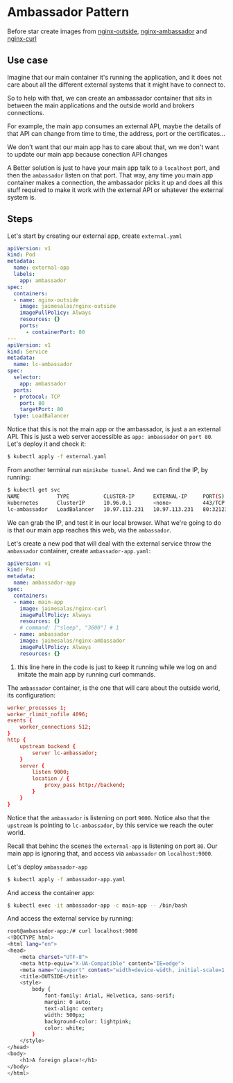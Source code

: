 # Ambassador Pattern

Before star create images from [nginx-outside](./nginx-outside/readme.md), [nginx-ambassador](./nginx-ambassador/readme.md) and [nginx-curl](./nginx-curl/readme.md)

## Use case

Imagine that our main container it's running the application, and it does not care about all the different external systems that it might have to connect to. 

So to help with that, we can create an ambassador container that sits in between the main applications and the outside world and brokers connections. 

For example, the main app consumes an external API, maybe the details of that API can change from time to time, the address, port or the certificates... 

We don't want that our main app has to care about that, wn we don't want to update our main app because conection API changes

A Better solution is just to have your main app talk to a `localhost` port, and then the `ambassador` listen on that port. That way, any time you main app container makes a connection, the ambassador picks it up and does all this stuff required to make it work with the external API or whatever the external system is.

## Steps

Let's start by creating our external app, create `external.yaml`

```yaml
apiVersion: v1
kind: Pod
metadata:
  name: external-app
  labels:
    app: ambassador
spec:
  containers:
  - name: nginx-outside
    image: jaimesalas/nginx-outside
    imagePullPolicy: Always
    resources: {}
    ports:
      - containerPort: 80
---
apiVersion: v1
kind: Service
metadata:
  name: lc-ambassador
spec:
  selector:
    app: ambassador
  ports:
  - protocol: TCP
    port: 80
    targetPort: 80
  type: LoadBalancer


```

Notice that this is not the main app or the ambassador, is just a an external API. This is just a web server accessible as `app: ambassador` on `port 80`. Let's deploy it and check it:

```bash
$ kubectl apply -f external.yaml
```

From another terminal run `minikube tunnel`. And we can find the IP, by running:

```bash
$ kubectl get svc
NAME            TYPE           CLUSTER-IP      EXTERNAL-IP     PORT(S)        AGE
kubernetes      ClusterIP      10.96.0.1       <none>          443/TCP        59d
lc-ambassador   LoadBalancer   10.97.113.231   10.97.113.231   80:32123/TCP   98s
```

We can grab the IP, and test it in our local browser. What we're  going to do is that our main app reaches this web, via the `ambassador`.

Let's create a new pod that will deal with the external service throw the `ambassador` container, create `ambassador-app.yaml`:

```yaml
apiVersion: v1
kind: Pod
metadata:
  name: ambassador-app
spec:
  containers:
  - name: main-app
    image: jaimesalas/nginx-curl
    imagePullPolicy: Always
    resources: {}
    # command: ["sleep", "3600"] # 1
  - name: ambassador
    image: jaimesalas/nginx-ambassador
    imagePullPolicy: Always
    resources: {}

```

1. this line here in the code is just to keep it running while we log on and imitate the main app by running curl commands.

The `ambassador` container, is the one that will care about the outside world, its configuration:

```conf
worker_processes 1;
worker_rlimit_nofile 4096;
events {
    worker_connections 512;
}
http {
    upstream backend {
        server lc-ambassador;
    }
    server {
        listen 9000;
        location / {
            proxy_pass http://backend;
        }
    }
}
```

Notice that the `ambassador` is listening on port `9000`. Notice also that the `upstream` is pointing to `lc-ambassador`, by this service we reach the outer world. 

Recall that behinc the scenes the `external-app` is listening on port `80`. Our main app is ignoring that, and access via `ambassador` on `localhost:9000`.

Let's deploy `ambassador-app`

```bash
$ kubectl apply -f ambassador-app.yaml
```

And access the container app:

```bash
$ kubectl exec -it ambassador-app -c main-app -- /bin/bash
```

And access the external service by running:

```bash
root@ambassador-app:/# curl localhost:9000
<!DOCTYPE html>
<html lang="en">
<head>
    <meta charset="UTF-8">
    <meta http-equiv="X-UA-Compatible" content="IE=edge">
    <meta name="viewport" content="width=device-width, initial-scale=1.0">
    <title>OUTSIDE</title>
    <style>
        body {
            font-family: Arial, Helvetica, sans-serif;
            margin: 0 auto;
            text-align: center;
            width: 500px;
            background-color: lightpink;
            color: white;
        }
    </style>
</head>
<body>
    <h1>A foreign place!</h1>
</body>
</html>
```
